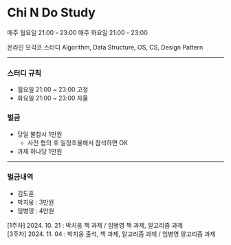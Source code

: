 # Chi N Do Study

매주 월요일 21:00 - 23:00
매주 화요일 21:00 - 23:00

온라인 모각코 스터디
Algorithm, Data Structure, OS, CS, Design Pattern

------------------------

### 스터디 규칙
- 월요일 21:00 ~ 23:00 고정
- 화요일 21:00 ~ 23:00 자율

### 벌금
- 당일 불참시 1만원
  - 사전 협의 후 일정조율해서 참석하면 OK 
- 과제 하나당 1만원

---

### 벌금내역
- 김도훈 
- 박치웅 : 3만원
- 임병영 : 4만원

[1주차] 2024. 10. 21 : 박치웅 책 과제 / 임병영 책 과제, 알고리즘 과제
<br/>
[3주차] 2024. 11. 04 : 박치웅 출석, 책 과제, 알고리즘 과제 / 임병영 알고리즘 과제
